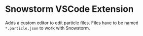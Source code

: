 # Snowstorm VSCode Extension

Adds a custom editor to edit particle files. Files have to be named `*.particle.json` to work with Snowstorm.
